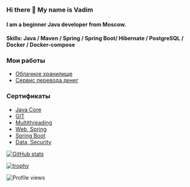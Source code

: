 ### Hi there 👋 My name is Vadim
#### I am a beginner Java developer from Moscow.
#### Skills: Java / Maven / Spring / Spring Boot/ Hibernate / PostgreSQL / Docker / Docker-compose

### Мои работы
- [Облачное хранилище](https://github.com/VadimMarenov/CloudStorage)
- [Сервис перевода денег](https://github.com/VadimMarenov/Money-Transfer)

### Сертификаты
- [Java Core](https://github.com/VadimMarenov/Certificates/blob/master/Java%20core.pdf)
- [GIT](https://github.com/VadimMarenov/Certificates/blob/master/git.pdf)
- [Multithreading](https://github.com/VadimMarenov/Certificates/blob/master/%D0%9C%D0%BD%D0%BE%D0%B3%D0%BE%D0%BF%D0%BE%D1%82%D0%BE%D1%87%D0%BD%D0%BE%D0%B5%20%D0%BF%D1%80%D0%BE%D0%B3%D1%80%D0%B0%D0%BC%D0%BC%D0%B8%D1%80%D0%BE%D0%B2%D0%B0%D0%BD%D0%B8%D0%B5.pdf)
- [Web, Spring](https://github.com/VadimMarenov/Certificates/blob/master/web.pdf)
- [Spring Boot](https://github.com/VadimMarenov/Certificates/blob/master/SB.pdf)
- [Data, Security](https://github.com/VadimMarenov/Certificates/blob/master/%D0%A5%D1%80%D0%B0%D0%BD%D0%B5%D0%BD%D0%B8%D0%B5%20%D0%B4%D0%B0%D0%BD%D0%BD%D1%8B%D1%85.pdf)

<!---
![GitHub stats](https://github-readme-stats.vercel.app/api?username=VadimMarenov&show_icons=true&theme=radical)
-->

[![GitHub stats](https://github-readme-stats-git-masterrstaa-rickstaa.vercel.app/api?username=VadimMarenov&show_icons=true&theme=radical)](https://github.com/VadimMarenov/github-readme-stats)

[![trophy](https://github-profile-trophy.vercel.app/?username=VadimMarenov)](https://github.com/ryo-ma/github-profile-trophy)

![Profile views](https://gpvc.arturio.dev/VadimMarenov)  




